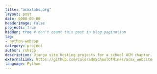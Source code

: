 ```yaml
---
title: "acmxlabs.org"
layout: post
date: 0000-00-00
headerImage: false
projects: true
hidden: true # don't count this post in blog pagination
tag:
- python-webapp
category: project
author: rshipp
description: Django site hosting projects for a school ACM chapter.
externalLink: https://github.com/ColoradoSchoolOfMines/acmx_website
language: Python
---
```

